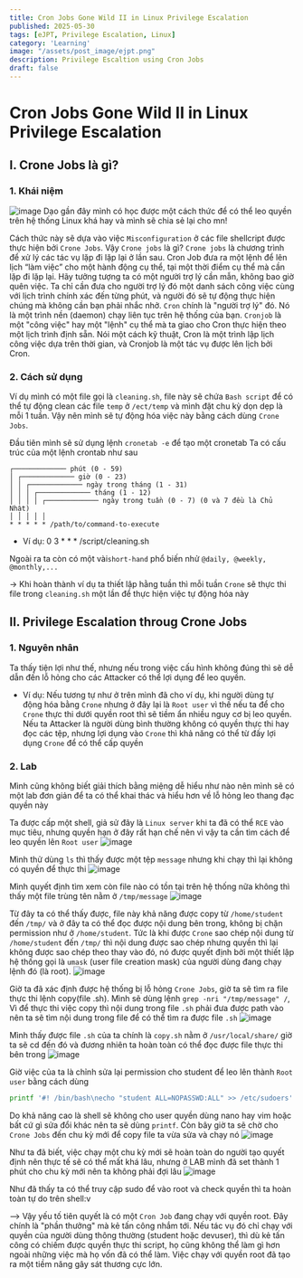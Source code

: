```yaml
---
title: Cron Jobs Gone Wild II in Linux Privilege Escalation
published: 2025-05-30
tags: [eJPT, Privilege Escalation, Linux]
category: 'Learning'
image: "/assets/post_image/ejpt.png"
description: Privilege Escaltion using Cron Jobs
draft: false 
---
```




# Cron Jobs Gone Wild II in Linux Privilege Escalation
## I. Crone Jobs là gì?
### 1. Khái niệm
![image](https://hackmd.io/_uploads/SkguEMbC-ex.png)
Dạo gần đây mình có học được một cách thức để có thể leo quyền trên hệ thống Linux khá hay và mình sẽ chia sẻ lại cho mn!

Cách thức này sẽ dựa vào việc `Misconfiguration` ở các file shellcript được thực hiện bởi `Crone Jobs`. Vậy `Crone jobs` là gì?
`Crone jobs` là chương trình để xử lý các tác vụ lặp đi lặp lại ở lần sau. Cron Job đưa ra một lệnh để lên lịch “làm việc” cho một hành động cụ thể, tại một thời điểm cụ thể mà cần lặp đi lặp lại. 
Hãy tưởng tượng ta có một người trợ lý cần mẫn, không bao giờ quên việc. Ta chỉ cần đưa cho người trợ lý đó một danh sách công việc cùng với lịch trình chính xác đến từng phút, và người đó sẽ tự động thực hiện chúng mà không cần bạn phải nhắc nhở.
`Cron` chính là "người trợ lý" đó. Nó là một trình nền (daemon) chạy liên tục trên hệ thống của bạn.
`Cronjob` là một "công việc" hay một "lệnh" cụ thể mà ta giao cho Cron thực hiện theo một lịch trình định sẵn.
Nói một cách kỹ thuật, Cron là một trình lập lịch công việc dựa trên thời gian, và Cronjob là một tác vụ được lên lịch bởi Cron.

### 2. Cách sử dụng
Ví dụ mình có một file gọi là `cleaning.sh`, file này sẽ chứa `Bash script` để có thể tự động clean các file `temp` ở `/ect/temp` và mình đặt chu kỳ dọn dẹp là mỗi 1 tuần. Vậy nên mình sẽ tự động hóa việc này bằng cách dùng `Crone Jobs`.

Đầu tiên mình sẽ sử dụng lệnh `cronetab -e` để tạo một cronetab
Ta có cấu trúc của một lệnh crontab như sau
```
┌───────────── phút (0 - 59)
│ ┌───────────── giờ (0 - 23)
│ │ ┌───────────── ngày trong tháng (1 - 31)
│ │ │ ┌───────────── tháng (1 - 12)
│ │ │ │ ┌───────────── ngày trong tuần (0 - 7) (0 và 7 đều là Chủ Nhật)
│ │ │ │ │
* * * * * /path/to/command-to-execute
```
* Ví dụ: 0 3 * * *  /script/cleaning.sh

Ngoài ra ta còn có một vài`short-hand` phổ biến nhử `@daily, @weekly, @monthly,...`

-> Khi hoàn thành ví dụ ta thiết lập hằng tuần thì mỗi tuần `Crone` sẽ thực thi file trong `cleaning.sh` một lần để thực hiện việc tự động hóa này

## II. Privilege Escalation throug Crone Jobs
### 1. Nguyên nhân
Ta thấy tiện lợi như thế, nhưng nếu trong việc cấu hình không đúng thì sẽ dễ dẫn đến lỗ hỏng cho các Attacker có thể lợi dụng để leo quyền.
* Ví dụ: Nếu tương tự như ở trên mình đã cho ví dụ, khi người dùng tự động hóa bằng `Crone` nhưng ở đây lại là `Root user` vì thế nếu ta để cho `Crone` thực thi dưới quyền root thì sẽ tiềm ẩn nhiều nguy cơ bị leo quyền. Nếu ta Attacker là người dùng bình thường không có quyền thực thi hay đọc các tệp, nhưng lợi dụng vào `Crone` thì khả năng có thể từ đấy lợi dụng `Crone` để có thể cấp quyền

### 2. Lab
Mình cũng không biết giải thích bằng miệng dễ hiểu như nào nên mình sẽ có một lab đơn giản để ta có thể khai thác và hiểu hơn về lỗ hỏng leo thang đạc quyền này

Ta được cấp một shell, giả sử đây là `Linux server` khi ta đã có thể `RCE` vào mục tiêu, nhưng quyền hạn ở đây rất hạn chế nên vì vậy ta cần tìm cách để leo quyền lên `Root user`
![image](https://hackmd.io/_uploads/Bk0EcbCWlx.png)

Mình thử dùng `ls` thì thấy được một tệp `message` nhưng khi chạy thì lại không có quyền để thực thi
![image](https://hackmd.io/_uploads/r1bYqbR-lx.png)

Mình quyết định tìm xem còn file nào có tồn tại trên hệ thống nữa không thì thấy một file trùng tên nằm ở `/tmp/message`
![image](https://hackmd.io/_uploads/B1mdo-C-lg.png)

Từ đây ta có thể thấy được, file này khả năng được copy từ `/home/student` đến `/tmp/` và ở đây ta có thể đọc được nội dung bên trong, không bị chặn permission như ở `/home/student`. Tức là khi được `Crone` sao chép nội dung từ `/home/student` đến `/tmp/` thì nội dung được sao chép nhưng quyền thì lại không được sao chép theo thay vào đó, nó được quyết định bởi một thiết lập hệ thống gọi là `umask` (user file creation mask) của người dùng đang chạy lệnh đó (là root).
![image](https://hackmd.io/_uploads/ryupnbAblg.png)

Giờ ta đã xác định được hệ thống bị lỗ hỏng `Crone Jobs`, giờ ta sẽ tìm ra file thực thi lệnh copy(file .sh). Mình sẽ dùng lệnh `grep -nri "/tmp/message" /`, Vì để thực thi việc copy thì nội dung trong file `.sh` phải đưa được path vào nên ta sẽ tìm nội dung trong file để có thể tìm ra được file `.sh`
![image](https://hackmd.io/_uploads/H1l5z0bRWle.png)

Mình thấy được file `.sh` của ta chính là `copy.sh` nằm ở `/usr/local/share/` giờ ta sẽ cd đến đó và đương nhiên ta hoàn toàn có thể đọc được file thực thi bên trong
![image](https://hackmd.io/_uploads/H1VKCbRbxl.png)

Giờ việc của ta là chỉnh sửa lại permission cho student để leo lên thành `Root user` bằng cách dùng
```bash
printf '#! /bin/bash\necho "student ALL=NOPASSWD:ALL" >> /etc/sudoers' > /usr/local/share/copy.sh
```
Do khả năng cao là shell sẽ không cho user quyền dùng nano hay vim hoặc bất cứ gì sửa đổi khác nên ta sẽ dùng `printf`. Còn bây giờ ta sẽ chờ cho `Crone Jobs` đến chu kỳ mới để copy file ta vừa sửa và chạy nó
![image](https://hackmd.io/_uploads/rkgO1MRWle.png)

Như ta đã biết, việc chạy một chu kỳ mới sẽ hoàn toàn do người tạo quyết định nên thực tế sẽ có thể mất khá lâu, nhưng ở LAB mình đã set thành 1 phút cho chu kỳ mới nên ta không phải đợi lâu
![image](https://hackmd.io/_uploads/SyJTyzRZll.png)

Như đã thấy ta có thể truy cập sudo để vào root và check quyền thì ta hoàn toàn tự do trên shell:v

--> Vậy yếu tố tiên quyết là có một `Cron Job` đang chạy với quyền root. Đây chính là "phần thưởng" mà kẻ tấn công nhắm tới. Nếu tác vụ đó chỉ chạy với quyền của người dùng thông thường (student hoặc devuser), thì dù kẻ tấn công có chiếm được quyền thực thi script, họ cũng không thể làm gì hơn ngoài những việc mà họ vốn đã có thể làm. Việc chạy với quyền root đã tạo ra một tiềm năng gây sát thương cực lớn.

